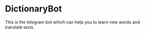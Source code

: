 # DictionaryBot
This is the telegram bot which can help you to learn new words and translate texts.
